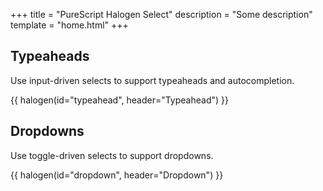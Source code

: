 +++
title = "PureScript Halogen Select"
description = "Some description"
template = "home.html"
+++

## Typeaheads

Use input-driven selects to support typeaheads and autocompletion.

{{ halogen(id="typeahead", header="Typeahead") }}

## Dropdowns

Use toggle-driven selects to support dropdowns.

{{ halogen(id="dropdown", header="Dropdown") }}
